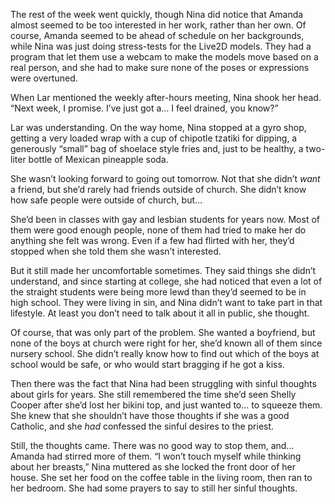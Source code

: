 The rest of the week went quickly, though Nina did notice that Amanda almost seemed to be too interested in her work, rather than her own. Of course, Amanda seemed to be ahead of schedule on her backgrounds, while Nina was just doing stress-tests for the Live2D models. They had a program that let them use a webcam to make the models move based on a real person, and she had to make sure none of the poses or expressions were overtuned.

When Lar mentioned the weekly after-hours meeting, Nina shook her head. “Next week, I promise. I’ve just got a… I feel drained, you know?”

Lar was understanding. On the way home, Nina stopped at a gyro shop, getting a very loaded wrap with a cup of chipotle tzatiki for dipping, a generously “small” bag of shoelace style fries and, just to be healthy, a two-liter bottle of Mexican pineapple soda.

She wasn’t looking forward to going out tomorrow. Not that she didn’t _want_ a friend, but she’d rarely had friends outside of church. She didn’t know how safe people were outside of church, but…

She’d been in classes with gay and lesbian students for years now. Most of them were good enough people, none of them had tried to make her do anything she felt was wrong. Even if a few had flirted with her, they’d stopped when she told them she wasn’t interested.

But it still made her uncomfortable sometimes. They said things she didn’t understand, and since starting at college, she had noticed that even a lot of the straight students were being more lewd than they’d seemed to be in high school. They were living in sin, and Nina didn’t want to take part in that lifestyle. At least you don’t need to talk about it all in public, she thought.

Of course, that was only part of the problem. She wanted a boyfriend, but none of the boys at church were right for her, she’d known all of them since nursery school. She didn’t really know how to find out which of the boys at school would be safe, or who would start bragging if he got a kiss.

Then there was the fact that Nina had been struggling with sinful thoughts about girls for years. She still remembered the time she’d seen Shelly Cooper after she’d lost her bikini top, and just wanted to… to squeeze them. She knew that she shouldn’t have those thoughts if she was a good Catholic, and she _had_ confessed the sinful desires to the priest.

Still, the thoughts came. There was no good way to stop them, and… Amanda had stirred more of them. “I won’t touch myself while thinking about her breasts,” Nina muttered as she locked the front door of her house. She set her food on the coffee table in the living room, then ran to her bedroom. She had some prayers to say to still her sinful thoughts.
